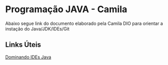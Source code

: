 # Programação JAVA - Camila
Abaixo segue link do documento elaborado pela Camila DIO para orientar a instação do Java/JDK/IDEs/Git

## Links Úteis
[Dominando IDEs Java](https://github.com/cami-la/curso-dio-dominando-ides-java)

